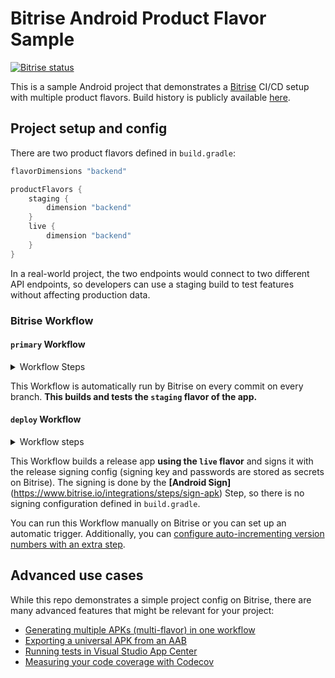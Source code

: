 # Bitrise Android Product Flavor Sample

[![Bitrise status](https://app.bitrise.io/app/e6acd6634ef188c0/status.svg?token=ySsYqtCVgbkhizkjhlZnbQ&branch=main)](https://app.bitrise.io/app/e6acd6634ef188c0)

This is a sample Android project that demonstrates a [Bitrise](https://bitrise.io) CI/CD setup with multiple product flavors. Build history is publicly available [here](https://app.bitrise.io/app/e6acd6634ef188c0#/builds).

## Project setup and config

There are two product flavors defined in `build.gradle`:

```groovy
flavorDimensions "backend"

productFlavors {
    staging {
        dimension "backend"
    }
    live {
        dimension "backend"
    }
}
```

In a real-world project, the two endpoints would connect to two different API endpoints, so developers can use a staging build to test features without affecting production data.

### Bitrise Workflow

#### `primary` Workflow

<details>
<summary>Workflow Steps</summary>

![Primary Workflow](docs/workflow-primary.png)
</details>

This Workflow is automatically run by Bitrise on every commit on every branch. __This builds and tests the `staging` flavor of the app.__

#### `deploy` Workflow
<details>
<summary>Workflow steps</summary>

![Deploy Workflow](docs/workflow-deploy.png)
</details>

This Workflow builds a release app __using the `live` flavor__ and signs it with the release signing config (signing key and passwords are stored as secrets on Bitrise). The signing is done by the **[Android Sign]**(https://www.bitrise.io/integrations/steps/sign-apk) Step, so there is no signing configuration defined in `build.gradle`.

You can run this Workflow manually on Bitrise or you can set up an automatic trigger. Additionally, you can [configure auto-incrementing version numbers with an extra step](https://devcenter.bitrise.io/builds/build-numbering-and-app-versioning/).

## Advanced use cases

While this repo demonstrates a simple project config on Bitrise, there are many advanced features that might be relevant for your project:

- [Generating multiple APKs (multi-flavor) in one workflow](https://devcenter.bitrise.io/deploy/android-deploy/generate-and-deploy-multiple-flavor-apks-in-a-single-workflow/)
- [Exporting a universal APK from an AAB](https://devcenter.bitrise.io/deploy/android-deploy/exporting-a-universal-apk-from-an-aab/)
- [Running tests in Visual Studio App Center](https://devcenter.bitrise.io/testing/run-your-tests-in-the-app-center/)
- [Measuring your code coverage with Codecov](https://devcenter.bitrise.io/testing/measuring-your-code-coverage-with-codecov/)
